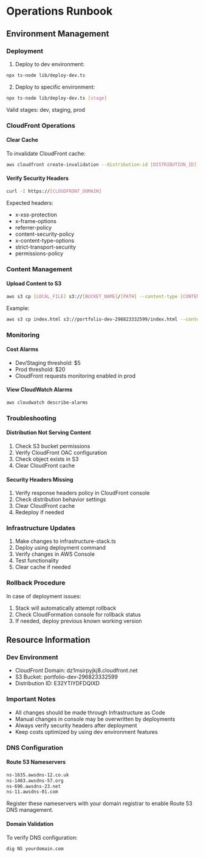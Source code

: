 # Operations Runbook

## Environment Management

### Deployment

1. Deploy to dev environment:

```bash
npx ts-node lib/deploy-dev.ts
```

2. Deploy to specific environment:

```bash
npx ts-node lib/deploy-dev.ts [stage]
```

Valid stages: dev, staging, prod

### CloudFront Operations

#### Clear Cache

To invalidate CloudFront cache:

```bash
aws cloudfront create-invalidation --distribution-id [DISTRIBUTION_ID] --paths "/*"
```

#### Verify Security Headers

```bash
curl -I https://[CLOUDFRONT_DOMAIN]
```

Expected headers:

- x-xss-protection
- x-frame-options
- referrer-policy
- content-security-policy
- x-content-type-options
- strict-transport-security
- permissions-policy

### Content Management

#### Upload Content to S3

```bash
aws s3 cp [LOCAL_FILE] s3://[BUCKET_NAME]/[PATH] --content-type [CONTENT_TYPE]
```

Example:

```bash
aws s3 cp index.html s3://portfolio-dev-296823332599/index.html --content-type "text/html"
```

### Monitoring

#### Cost Alarms

- Dev/Staging threshold: $5
- Prod threshold: $20
- CloudFront requests monitoring enabled in prod

#### View CloudWatch Alarms

```bash
aws cloudwatch describe-alarms
```

### Troubleshooting

#### Distribution Not Serving Content

1. Check S3 bucket permissions
2. Verify CloudFront OAC configuration
3. Check object exists in S3
4. Clear CloudFront cache

#### Security Headers Missing

1. Verify response headers policy in CloudFront console
2. Check distribution behavior settings
3. Clear CloudFront cache
4. Redeploy if needed

### Infrastructure Updates

1. Make changes to infrastructure-stack.ts
2. Deploy using deployment command
3. Verify changes in AWS Console
4. Test functionality
5. Clear cache if needed

### Rollback Procedure

In case of deployment issues:

1. Stack will automatically attempt rollback
2. Check CloudFormation console for rollback status
3. If needed, deploy previous known working version

## Resource Information

### Dev Environment

- CloudFront Domain: dz1msirpyjkj8.cloudfront.net
- S3 Bucket: portfolio-dev-296823332599
- Distribution ID: E32YTIYDFDQIXD

### Important Notes

- All changes should be made through Infrastructure as Code
- Manual changes in console may be overwritten by deployments
- Always verify security headers after deployment
- Keep costs optimized by using dev environment features

### DNS Configuration

#### Route 53 Nameservers

```bash
ns-1635.awsdns-12.co.uk
ns-1483.awsdns-57.org
ns-696.awsdns-23.net
ns-11.awsdns-01.com
```

Register these nameservers with your domain registrar to enable Route 53 DNS management.

#### Domain Validation

To verify DNS configuration:

```bash
dig NS yourdomain.com
```
